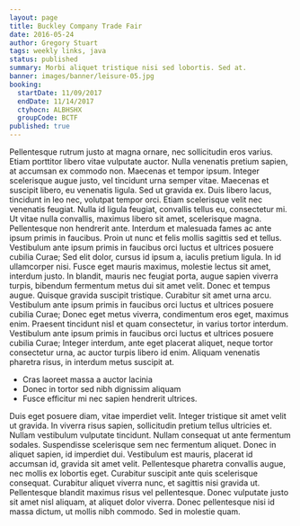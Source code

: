 ```yaml
---
layout: page
title: Buckley Company Trade Fair
date: 2016-05-24
author: Gregory Stuart
tags: weekly links, java
status: published
summary: Morbi aliquet tristique nisi sed lobortis. Sed at.
banner: images/banner/leisure-05.jpg
booking:
  startDate: 11/09/2017
  endDate: 11/14/2017
  ctyhocn: ALBHSHX
  groupCode: BCTF
published: true
---
```

Pellentesque rutrum justo at magna ornare, nec sollicitudin eros varius. Etiam porttitor libero vitae vulputate auctor. Nulla venenatis pretium sapien, at accumsan ex commodo non. Maecenas et tempor ipsum. Integer scelerisque augue justo, vel tincidunt urna semper vitae. Maecenas et suscipit libero, eu venenatis ligula. Sed ut gravida ex. Duis libero lacus, tincidunt in leo nec, volutpat tempor orci. Etiam scelerisque velit nec venenatis feugiat. Nulla id ligula feugiat, convallis tellus eu, consectetur mi. Ut vitae nulla convallis, maximus libero sit amet, scelerisque magna. Pellentesque non hendrerit ante. Interdum et malesuada fames ac ante ipsum primis in faucibus. Proin ut nunc et felis mollis sagittis sed et tellus. Vestibulum ante ipsum primis in faucibus orci luctus et ultrices posuere cubilia Curae;
Sed elit dolor, cursus id ipsum a, iaculis pretium ligula. In id ullamcorper nisi. Fusce eget mauris maximus, molestie lectus sit amet, interdum justo. In blandit, mauris nec feugiat porta, augue sapien viverra turpis, bibendum fermentum metus dui sit amet velit. Donec et tempus augue. Quisque gravida suscipit tristique. Curabitur sit amet urna arcu. Vestibulum ante ipsum primis in faucibus orci luctus et ultrices posuere cubilia Curae; Donec eget metus viverra, condimentum eros eget, maximus enim. Praesent tincidunt nisl et quam consectetur, in varius tortor interdum. Vestibulum ante ipsum primis in faucibus orci luctus et ultrices posuere cubilia Curae; Integer interdum, ante eget placerat aliquet, neque tortor consectetur urna, ac auctor turpis libero id enim. Aliquam venenatis pharetra risus, in interdum metus suscipit at.

* Cras laoreet massa a auctor lacinia
* Donec in tortor sed nibh dignissim aliquam
* Fusce efficitur mi nec sapien hendrerit ultrices.

Duis eget posuere diam, vitae imperdiet velit. Integer tristique sit amet velit ut gravida. In viverra risus sapien, sollicitudin pretium tellus ultricies et. Nullam vestibulum vulputate tincidunt. Nullam consequat ut ante fermentum sodales. Suspendisse scelerisque sem nec fermentum aliquet. Donec in aliquet sapien, id imperdiet dui. Vestibulum est mauris, placerat id accumsan id, gravida sit amet velit. Pellentesque pharetra convallis augue, nec mollis ex lobortis eget. Curabitur suscipit ante quis scelerisque consequat. Curabitur aliquet viverra nunc, et sagittis nisi gravida ut. Pellentesque blandit maximus risus vel pellentesque. Donec vulputate justo sit amet nisl aliquam, at aliquet dolor viverra. Donec pellentesque nisi id massa dictum, ut mollis nibh commodo. Sed in molestie quam.
